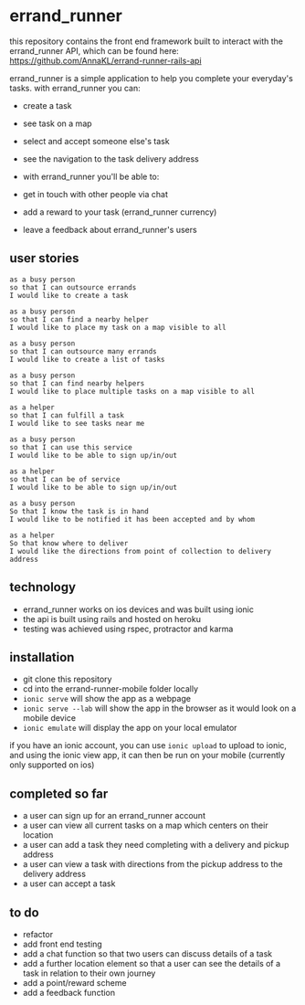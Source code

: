 # errand_runner

this repository contains the front end framework built to interact with the errand_runner API, which can be found here: https://github.com/AnnaKL/errand-runner-rails-api

errand_runner is a simple application to help you complete your everyday's tasks. with errand_runner you can:

* create a task
* see task on a map
* select and accept someone else's task
* see the navigation to the task delivery address

* with errand_runner you'll be able to:
* get in touch with other people via chat
* add a reward to your task (errand_runner currency)
* leave a feedback about errand_runner's users

user stories
-----

```
as a busy person  
so that I can outsource errands
I would like to create a task

as a busy person
so that I can find a nearby helper
I would like to place my task on a map visible to all

as a busy person  
so that I can outsource many errands
I would like to create a list of tasks

as a busy person
so that I can find nearby helpers
I would like to place multiple tasks on a map visible to all

as a helper
so that I can fulfill a task
I would like to see tasks near me

as a busy person
so that I can use this service
I would like to be able to sign up/in/out

as a helper
so that I can be of service
I would like to be able to sign up/in/out

as a busy person  
So that I know the task is in hand
I would like to be notified it has been accepted and by whom

as a helper
So that know where to deliver
I would like the directions from point of collection to delivery address
```

technology
-----

* errand_runner works on ios devices and was built using ionic
* the api is built using rails and hosted on heroku
* testing was achieved using rspec, protractor and karma

installation
-----

* git clone this repository 
* cd into the errand-runner-mobile folder locally
* `ionic serve` will show the app as a webpage
* `ionic serve --lab` will show the app in the browser as it would look on a mobile device
* `ionic emulate` will display the app on your local emulator

if you have an ionic account, you can use `ionic upload` to upload to ionic, and using the ionic view app, it can then be run on your mobile (currently only supported on ios)

completed so far
-----

* a user can sign up for an errand_runner account
* a user can view all current tasks on a map which centers on their location
* a user can add a task they need completing with a delivery and pickup address
* a user can view a task with directions from the pickup address to the delivery address
* a user can accept a task

to do
-----

* refactor
* add front end testing
* add a chat function so that two users can discuss details of a task
* add a further location element so that a user can see the details of a task in relation to their own journey
* add a point/reward scheme
* add a feedback function
